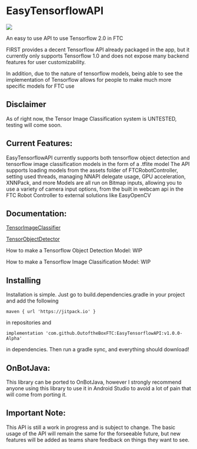 # EasyTensorflowAPI

[![](https://jitpack.io/v/OutoftheBoxFTC/EasyTensorflowAPI.svg)](https://jitpack.io/#OutoftheBoxFTC/EasyTensorflowAPI)

An easy to use API to use Tensorflow 2.0 in FTC

FIRST provides a decent Tensorflow API already packaged in the app, but it currently only supports Tensorflow 1.0 and does not expose many backend features for user customizability.

In addition, due to the nature of tensorflow models, being able to see the implementation of Tensorflow allows for people to make much more specific models for FTC use

## Disclaimer

As of right now, the Tensor Image Classification system is UNTESTED, testing will come soon.

## Current Features:
EasyTensorflowAPI currently supports both tensorflow object detection and tensorflow image classification models in the form of a .tflite model
The API supports loading models from the assets folder of FTCRobotController, setting used threads, managing NNAPI delegate usage, GPU acceleration, XNNPack, and more
Models are all run on Bitmap inputs, allowing you to use a variety of camera input options, from the built in webcam api in the FTC Robot Controller to external solutions like EasyOpenCV

## Documentation:
[TensorImageClassifier](https://github.com/OutoftheBoxFTC/EasyTensorflowAPI/blob/main/doc/tfic_overview.md)

[TensorObjectDetector](https://github.com/OutoftheBoxFTC/EasyTensorflowAPI/blob/main/doc/tfod_overview.md)

How to make a Tensorflow Object Detection Model: WIP

How to make a Tensorflow Image Classification Model: WIP

## Installing
Installation is simple. Just go to build.dependencies.gradle in your project and add the following

```
maven { url 'https://jitpack.io' }
```

in repositories and

```
implementation 'com.github.OutoftheBoxFTC:EasyTensorflowAPI:v1.0.0-Alpha'
```

in dependencies. Then run a gradle sync, and everything should download!

## OnBotJava:
This library can be ported to OnBotJava, however I strongly recommend anyone using this library to use it in Android Studio to avoid a lot of pain that will come from porting it.



## Important Note:
This API is still a work in progress and is subject to change. The basic usage of the API will remain the same for the forseeable future, but new features will be added as teams share feedback on things they want to see. 
